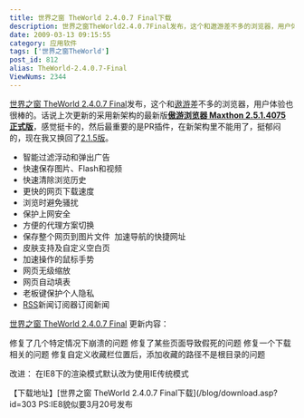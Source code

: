 ```yaml
---
title: 世界之窗 TheWorld 2.4.0.7 Final下载
description: 世界之窗TheWorld2.4.0.7Final发布，这个和遨游差不多的浏览器，用户体验也很棒的。话说上次更新的采用新架构的最新版傲游浏览器Maxthon2.5.1.4075正式版，感觉挺卡的，然后最重要的是PR插件，在新架构里不能用了，挺郁闷的，现在我又换回了2.1.5版。
date: 2009-03-13 09:15:55
category: 应用软件
tags: ['世界之窗TheWorld']
post_id: 812
alias: TheWorld-2.4.0.7-Final
ViewNums: 2344
---
```


[世界之窗 TheWorld 2.4.0.7 Final](/blog/theworld-2407-final)发布，这个和[遨游](/tags/Maxthon)差不多的浏览器，用户体验也很棒的。话说上次更新的采用新架构的最新版[**傲游浏览器 Maxthon 2.5.1.4075 正式版**](/blog/maxthon-2514075)，感觉挺卡的，然后最重要的是PR插件，在新架构里不能用了，挺郁闷的，现在我又换回了[2.1.5版](/blog/maxthon-215)。

* 智能过滤浮动和弹出广告
* 快速保存图片、Flash和视频
* 快速清除浏览历史
* 更快的网页下载速度
* 浏览时避免骚扰
* 保护上网安全
* 方便的代理方案切换
* 保存整个网页到图片文件  加速导航的快捷网址
* 皮肤支持及自定义空白页
* 加速操作的鼠标手势
* 网页无级缩放
* 网页自动填表
* 老板键保护个人隐私
* [RSS](http://feed.feedsky.com/15897)新闻订阅器订阅新闻

[世界之窗 TheWorld 2.4.0.7 Final](/blog/theworld-2407-final) 更新内容：

修复了几个特定情况下崩溃的问题
修复了某些页面导致假死的问题
修复一个下载相关的问题
修复自定义收藏栏位置后，添加收藏的路径不是根目录的问题

改进：
在IE8下的渲染模式默认改为使用IE传统模式

【下载地址】[世界之窗 TheWorld 2.4.0.7 Final下载](/blog/download.asp?id=303
PS:IE8貌似要3月20号发布

